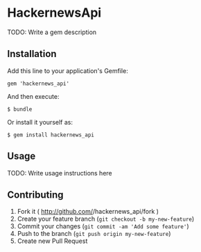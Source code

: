 # HackernewsApi

TODO: Write a gem description

## Installation

Add this line to your application's Gemfile:

    gem 'hackernews_api'

And then execute:

    $ bundle

Or install it yourself as:

    $ gem install hackernews_api

## Usage

TODO: Write usage instructions here

## Contributing

1. Fork it ( http://github.com/<my-github-username>/hackernews_api/fork )
2. Create your feature branch (`git checkout -b my-new-feature`)
3. Commit your changes (`git commit -am 'Add some feature'`)
4. Push to the branch (`git push origin my-new-feature`)
5. Create new Pull Request
